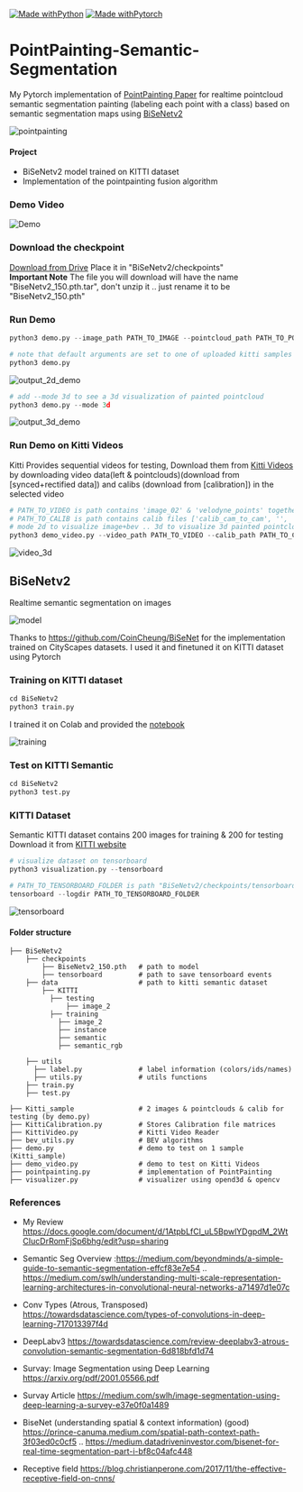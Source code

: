 [![Made withPython](https://img.shields.io/badge/Made%20with-python-407eaf?style=for-the-badge&logo=python)](https://www.python.org/)
[![Made withPytorch](https://img.shields.io/badge/Made%20with-pytorch-ee4c2c?style=for-the-badge&logo=pytorch)](https://www.pytorch.org/)
# PointPainting-Semantic-Segmentation

My Pytorch implementation of [PointPainting Paper](https://arxiv.org/abs/1911.10150) for realtime pointcloud semantic segmentation painting (labeling each point with a class) based on semantic segmentation maps using [BiSeNetv2](https://arxiv.org/abs/1808.00897)

![pointpainting](images/point_painting.png)


#### Project

- BiSeNetv2 model trained on KITTI dataset
- Implementation of the pointpainting fusion algorithm

### Demo Video
![Demo](images/video.gif)

### Download the checkpoint
[Download from Drive](https://drive.google.com/file/d/10-WxqSmyFKW72_1D-2vwu7BzUFlCOwgb/view?usp=sharing)
Place it in "BiSeNetv2/checkpoints" <br>
**Important Note**
The file you will download will have the name "BiseNetv2_150.pth.tar", don't unzip it .. just rename it to be "BiseNetv2_150.pth"

### Run Demo
```python
python3 demo.py --image_path PATH_TO_IMAGE --pointcloud_path PATH_TO_POINTCLOUD --calib_path PATH_TO_CALIB --weights_path PATH_TO_MODEL_WEIGHTS

# note that default arguments are set to one of uploaded kitti samples so you can run it as
python3 demo.py
```
![output_2d_demo](images/2d.png)

```python
# add --mode 3d to see a 3d visualization of painted pointcloud
python3 demo.py --mode 3d
```
![output_3d_demo](images/3d.gif)


### Run Demo on Kitti Videos
Kitti Provides sequential videos for testing, Download them from [Kitti Videos]() by downloading video data(left & pointclouds)(download from [synced+rectified data]) and calibs (download from [calibration])
in the selected video


```python
# PATH_TO_VIDEO is path contains 'image_02' & 'velodyne_points' together
# PATH_TO_CALIB is path contains calib files ['calib_cam_to_cam', '', '']
# mode 2d to visualize image+bev .. 3d to visualize 3d painted pointcloud
python3 demo_video.py --video_path PATH_TO_VIDEO --calib_path PATH_TO_CALIB --mode 3d
```
![video_3d](images/video_3d.gif)


## BiSeNetv2
Realtime semantic segmentation on images

![model](images/model.png)

Thanks to https://github.com/CoinCheung/BiSeNet for the implementation trained on CityScapes datasets.
I used it and finetuned it on KITTI dataset using Pytorch

### Training on KITTI dataset
```python
cd BiSeNetv2
python3 train.py
```
I trained it on Colab and provided the [notebook](https://github.com/AmrElsersy/PointPainting/blob/master/BiSeNetv2/BiseNet_Train.ipynb)

![training](images/training.png)

### Test on KITTI Semantic
```python
cd BiSeNetv2
python3 test.py
```

### KITTI Dataset
Semantic KITTI dataset contains 200 images for training & 200 for testing <br>
Download it from [KITTI website](http://www.cvlibs.net/datasets/kitti/eval_semseg.php?benchmark=semantics2015)

```python
# visualize dataset on tensorboard
python3 visualization.py --tensorboard

# PATH_TO_TENSORBOARD_FOLDER is path "BiSeNetv2/checkpoints/tensorboard/"
tensorboard --logdir PATH_TO_TENSORBOARD_FOLDER
```
![tensorboard](images/tensorboard.png)


#### Folder structure
    ├── BiSeNetv2
	    ├── checkpoints
    		├── BiseNetv2_150.pth 	# path to model
		    ├── tensorboard 		# path to save tensorboard events
	    ├── data 					# path to kitti semantic dataset
	        ├── KITTI
              ├── testing
	              ├── image_2
              ├── training
                ├── image_2
                ├── instance
                ├── semantic
                ├── semantic_rgb

        ├── utils
          ├── label.py 				# label information (colors/ids/names)
          ├── utils.py 				# utils functions
        ├── train.py
        ├── test.py

    ├── Kitti_sample				# 2 images & pointclouds & calib for testing (by demo.py)
    ├── KittiCalibration.py 		# Stores Calibration file matrices
    ├── KittiVideo.py 				# Kitti Video Reader
    ├── bev_utils.py 				# BEV algorithms
    ├── demo.py 					# demo to test on 1 sample (Kitti_sample)
    ├── demo_video.py 				# demo to test on Kitti Videos
    ├── pointpainting.py 			# implementation of PointPainting
    ├── visualizer.py 				# visualizer using opend3d & opencv


### References
- My Review https://docs.google.com/document/d/1AtpbLfCl_uL5BpwlYDgpdM_2WtCIucDrRomFjSp6bhg/edit?usp=sharing

- Semantic Seg Overview :https://medium.com/beyondminds/a-simple-guide-to-semantic-segmentation-effcf83e7e54 .. https://medium.com/swlh/understanding-multi-scale-representation-learning-architectures-in-convolutional-neural-networks-a71497d1e07c

- Conv Types (Atrous, Transposed) https://towardsdatascience.com/types-of-convolutions-in-deep-learning-717013397f4d

- DeepLabv3 https://towardsdatascience.com/review-deeplabv3-atrous-convolution-semantic-segmentation-6d818bfd1d74

- Survay: Image Segmentation using Deep Learning https://arxiv.org/pdf/2001.05566.pdf
- Survay Article https://medium.com/swlh/image-segmentation-using-deep-learning-a-survey-e37e0f0a1489

- BiseNet (understanding spatial & context information) (good) https://prince-canuma.medium.com/spatial-path-context-path-3f03ed0c0cf5 .. https://medium.datadriveninvestor.com/bisenet-for-real-time-segmentation-part-i-bf8c04afc448

- Receptive field https://blog.christianperone.com/2017/11/the-effective-receptive-field-on-cnns/

